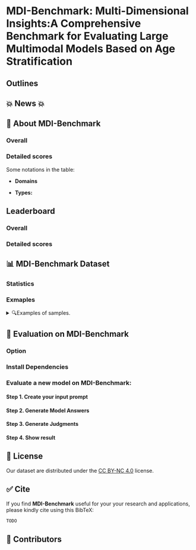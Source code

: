 # MDI-Benchmark: Multi-Dimensional Insights:A Comprehensive Benchmark for Evaluating Large Multimodal Models Based on Age Stratification

## Outlines



## 💥 News 💥


## 👀 About MDI-Benchmark



### Overall

### Detailed scores

Some notations in the table:

- **Domains**
  
- **Types:** 

## Leaderboard

### Overall


### Detailed scores


## 📊 MDI-Benchmark Dataset

### Statistics



### Exmaples
<details>
<summary>🔍Examples of samples.</summary>
<p align="center">
    <img src="" width="90%"> <br>
</p>
</details>


## 📝 Evaluation on MDI-Benchmark

### Option

### Install Dependencies

### Evaluate a new model on MDI-Benchmark:

#### Step 1. Create your input prompt

#### Step 2. Generate Model Answers

#### Step 3. Generate Judgments

#### Step 4. Show result


## 📜 License

Our dataset are distributed under the [CC BY-NC 4.0](https://creativecommons.org/licenses/by-nc/4.0/) license.


## :white_check_mark: Cite

If you find **MDI-Benchmark** useful for your your research and applications, please kindly cite using this BibTeX:

```latex
TODO
```


## 🤝 Contributors

